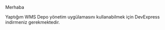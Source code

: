    Merhaba

   Yaptığım WMS Depo yönetim uygülamasını kullanabilmek için DevExpress indirmeniz gerekmektedir.
